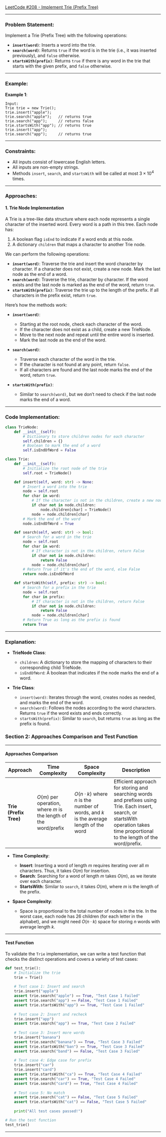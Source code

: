 

[LeetCode #208 - Implement Trie (Prefix Tree)](https://leetcode.com/problems/implement-trie-prefix-tree/)

---

### Problem Statement:
Implement a Trie (Prefix Tree) with the following operations:
- **`insert(word)`**: Inserts a word into the trie.
- **`search(word)`**: Returns `true` if the word is in the trie (i.e., it was inserted previously), and `false` otherwise.
- **`startsWith(prefix)`**: Returns `true` if there is any word in the trie that starts with the given prefix, and `false` otherwise.

---

### Example:

**Example 1**:

```text
Input:
Trie trie = new Trie();
trie.insert("apple");
trie.search("apple");   // returns true
trie.search("app");     // returns false
trie.startsWith("app"); // returns true
trie.insert("app");
trie.search("app");     // returns true
```

---

### Constraints:
- All inputs consist of lowercase English letters.
- All inputs are non-empty strings.
- Methods `insert`, `search`, and `startsWith` will be called at most $3 \times 10^4$ times.

---

### Approaches:

#### 1. **Trie Node Implementation**

A Trie is a tree-like data structure where each node represents a single character of the inserted word. Every word is a path in this tree. Each node has:
1. A boolean flag `isEnd` to indicate if a word ends at this node.
2. A dictionary `children` that maps a character to another Trie node.

We can perform the following operations:

- **`insert(word)`**: Traverse the trie and insert the word character by character. If a character does not exist, create a new node. Mark the last node as the end of a word.
- **`search(word)`**: Traverse the trie, character by character. If the word exists and the last node is marked as the end of the word, return `true`.
- **`startsWith(prefix)`**: Traverse the trie up to the length of the prefix. If all characters in the prefix exist, return `true`.

Here’s how the methods work:

- **`insert(word)`**:
  - Starting at the root node, check each character of the word.
  - If the character does not exist as a child, create a new TrieNode.
  - Move to the next node and repeat until the entire word is inserted.
  - Mark the last node as the end of the word.

- **`search(word)`**:
  - Traverse each character of the word in the trie.
  - If the character is not found at any point, return `false`.
  - If all characters are found and the last node marks the end of the word, return `true`.

- **`startsWith(prefix)`**:
  - Similar to `search(word)`, but we don’t need to check if the last node marks the end of a word.

---

### Code Implementation:

```python
class TrieNode:
    def __init__(self):
        # Dictionary to store children nodes for each character
        self.children = {}
        # Boolean to mark the end of a word
        self.isEndOfWord = False

class Trie:
    def __init__(self):
        # Initialize the root node of the trie
        self.root = TrieNode()

    def insert(self, word: str) -> None:
        # Insert a word into the trie
        node = self.root
        for char in word:
            # If the character is not in the children, create a new node
            if char not in node.children:
                node.children[char] = TrieNode()
            node = node.children[char]
        # Mark the end of the word
        node.isEndOfWord = True

    def search(self, word: str) -> bool:
        # Search for a word in the trie
        node = self.root
        for char in word:
            # If character is not in the children, return False
            if char not in node.children:
                return False
            node = node.children[char]
        # Return True if it's the end of the word, else False
        return node.isEndOfWord

    def startsWith(self, prefix: str) -> bool:
        # Search for a prefix in the trie
        node = self.root
        for char in prefix:
            # If character is not in the children, return False
            if char not in node.children:
                return False
            node = node.children[char]
        # Return True as long as the prefix is found
        return True
```

---

### Explanation:

- **TrieNode Class**:
  - `children`: A dictionary to store the mapping of characters to their corresponding child TrieNode.
  - `isEndOfWord`: A boolean that indicates if the node marks the end of a word.

- **Trie Class**:
  - `insert(word)`: Iterates through the word, creates nodes as needed, and marks the end of the word.
  - `search(word)`: Follows the nodes according to the word characters. Returns `true` if the word exists and ends correctly.
  - `startsWith(prefix)`: Similar to `search`, but returns `true` as long as the prefix is found.



### Section 2: Approaches Comparison and Test Function

---

#### Approaches Comparison

| Approach              | Time Complexity                             | Space Complexity                             | Description                                                                 |
|-----------------------|---------------------------------------------|---------------------------------------------|-----------------------------------------------------------------------------|
| **Trie (Prefix Tree)** | $O(m)$ per operation, where $m$ is the length of the word/prefix | $O(n \cdot k)$ where $n$ is the number of words, and $k$ is the average length of the word | Efficient approach for storing and searching words and prefixes using Trie. Each insert, search, or startsWith operation takes time proportional to the length of the word/prefix. |

- **Time Complexity**:
  - **Insert**: Inserting a word of length $m$ requires iterating over all $m$ characters. Thus, it takes $O(m)$ for insertion.
  - **Search**: Searching for a word of length $m$ takes $O(m)$, as we iterate over each character.
  - **StartsWith**: Similar to `search`, it takes $O(m)$, where $m$ is the length of the prefix.
  
- **Space Complexity**:
  - Space is proportional to the total number of nodes in the trie. In the worst case, each node has $26$ children (for each letter in the alphabet), and we might need $O(n \cdot k)$ space for storing $n$ words with average length $k$.

---

#### Test Function

To validate the `Trie` implementation, we can write a test function that checks the distinct operations and covers a variety of test cases:

```python
def test_trie():
    # Initialize the trie
    trie = Trie()
    
    # Test case 1: Insert and search
    trie.insert("apple")
    assert trie.search("apple") == True, "Test Case 1 Failed"
    assert trie.search("app") == False, "Test Case 1 Failed"
    assert trie.startsWith("app") == True, "Test Case 1 Failed"
    
    # Test case 2: Insert and recheck
    trie.insert("app")
    assert trie.search("app") == True, "Test Case 2 Failed"
    
    # Test case 3: Insert more words
    trie.insert("banana")
    assert trie.search("banana") == True, "Test Case 3 Failed"
    assert trie.startsWith("ban") == True, "Test Case 3 Failed"
    assert trie.search("band") == False, "Test Case 3 Failed"
    
    # Test case 4: Edge case for prefix
    trie.insert("car")
    trie.insert("card")
    assert trie.startsWith("ca") == True, "Test Case 4 Failed"
    assert trie.search("car") == True, "Test Case 4 Failed"
    assert trie.search("card") == True, "Test Case 4 Failed"
    
    # Test case 5: No match
    assert trie.search("cat") == False, "Test Case 5 Failed"
    assert trie.startsWith("cat") == False, "Test Case 5 Failed"
    
    print("All test cases passed!")

# Run the test function
test_trie()
```

---

